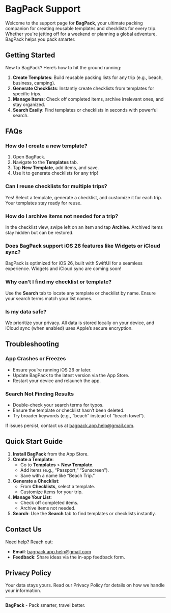 # BagPack Support

Welcome to the support page for **BagPack**, your ultimate packing companion for creating reusable templates and checklists for every trip. Whether you're jetting off for a weekend or planning a global adventure, BagPack helps you pack smarter.

## Getting Started

New to BagPack? Here’s how to hit the ground running:

1. **Create Templates**: Build reusable packing lists for any trip (e.g., beach, business, camping).
2. **Generate Checklists**: Instantly create checklists from templates for specific trips.
3. **Manage Items**: Check off completed items, archive irrelevant ones, and stay organized.
4. **Search Easily**: Find templates or checklists in seconds with powerful search.

## FAQs

### How do I create a new template?
1. Open BagPack.
2. Navigate to the **Templates** tab.
3. Tap **New Template**, add items, and save.
4. Use it to generate checklists for any trip!

### Can I reuse checklists for multiple trips?
Yes! Select a template, generate a checklist, and customize it for each trip. Your templates stay ready for reuse.

### How do I archive items not needed for a trip?
In the checklist view, swipe left on an item and tap **Archive**. Archived items stay hidden but can be restored.

### Does BagPack support iOS 26 features like Widgets or iCloud sync?
BagPack is optimized for iOS 26, built with SwiftUI for a seamless experience. Widgets and iCloud sync are coming soon!

### Why can’t I find my checklist or template?
Use the **Search** tab to locate any template or checklist by name. Ensure your search terms match your list names.

### Is my data safe?
We prioritize your privacy. All data is stored locally on your device, and iCloud sync (when enabled) uses Apple’s secure encryption.

## Troubleshooting

### App Crashes or Freezes
- Ensure you’re running iOS 26 or later.
- Update BagPack to the latest version via the App Store.
- Restart your device and relaunch the app.

### Search Not Finding Results
- Double-check your search terms for typos.
- Ensure the template or checklist hasn’t been deleted.
- Try broader keywords (e.g., “beach” instead of “beach towel”).

If issues persist, contact us at [bagpack.app.help@gmail.com](mailto:bagpack.app.help@gmail.com).

## Quick Start Guide

1. **Install BagPack** from the App Store.
2. **Create a Template**:
   - Go to **Templates** > **New Template**.
   - Add items (e.g., “Passport,” “Sunscreen”).
   - Save with a name like “Beach Trip.”
3. **Generate a Checklist**:
   - From **Checklists**, select a template.
   - Customize items for your trip.
4. **Manage Your List**:
   - Check off completed items.
   - Archive items not needed.
5. **Search**: Use the **Search** tab to find templates or checklists instantly.


## Contact Us

Need help? Reach out:
- **Email**: [bagpack.app.help@gmail.com](mailto:bagpack.app.help@gmail.com)
- **Feedback**: Share ideas via the in-app feedback form.

## Privacy Policy

Your data stays yours. Read our Privacy Policy for details on how we handle your information.

---

**BagPack** - Pack smarter, travel better.
